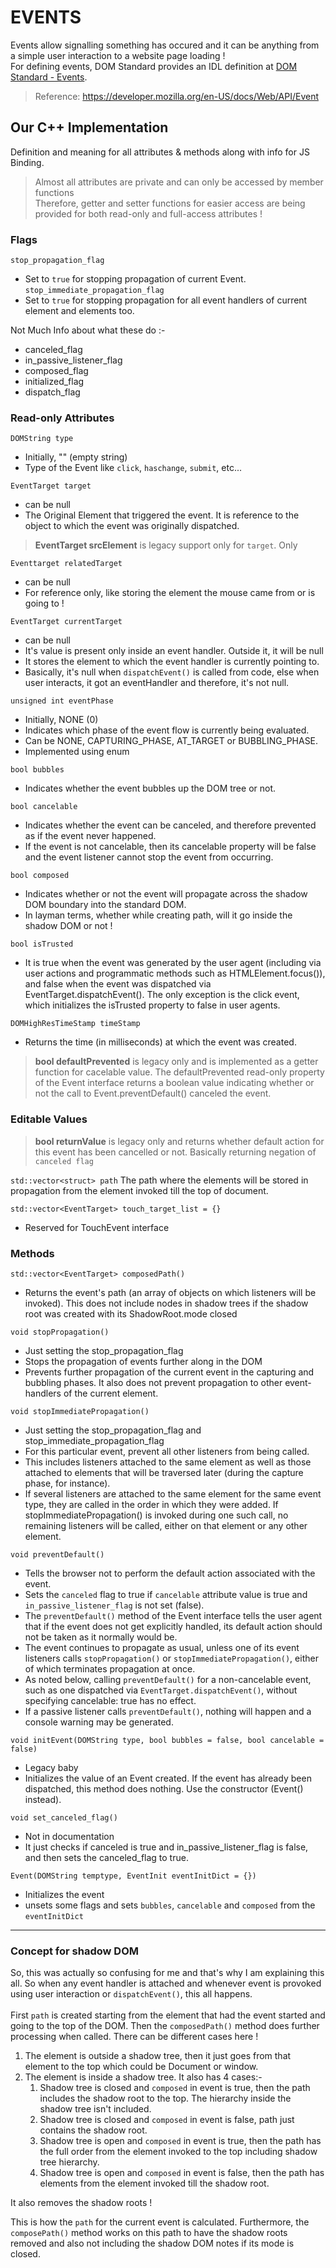 # EVENTS

Events allow signalling something has occured and it can be anything from a simple user interaction to a website page loading !<br>
For defining events, DOM Standard provides an IDL definition at [DOM Standard - Events](https://dom.spec.whatwg.org/#events).

> Reference: https://developer.mozilla.org/en-US/docs/Web/API/Event

## Our C++ Implementation

Definition and meaning for all attributes & methods along with info for JS Binding.

> Almost all attributes are private and can only be accessed by member functions<br> Therefore, getter and setter functions for easier access are being provided for both read-only and full-access attributes !

### Flags

`stop_propagation_flag`
- Set to `true` for stopping propagation of current Event.
`stop_immediate_propagation_flag`
- Set to `true` for stopping propagation for all event handlers of current element and elements too.

Not Much Info about what these do :-
- canceled_flag
- in_passive_listener_flag
- composed_flag
- initialized_flag
- dispatch_flag

### Read-only Attributes

`DOMString type`
- Initially, "" (empty string)
- Type of the Event like `click`, `haschange`, `submit`, etc...

`EventTarget target`
- can be null
- The Original Element that triggered the event. It is reference to the object to which the event was originally dispatched.

> **EventTarget srcElement** is legacy support only for `target`. Only 

`Eventtarget relatedTarget`
- can be null
- For reference only, like storing the element the mouse came from or is going to !

`EventTarget currentTarget`
- can be null
- It's value is present only inside an event handler. Outside it, it will be null
- It stores the element to which the event handler is currently pointing to.
- Basically, it's null when `dispatchEvent()` is called from code, else when user interacts, it got an eventHandler and therefore, it's not null.

`unsigned int eventPhase`
- Initially, NONE (0)
- Indicates which phase of the event flow is currently being evaluated.
- Can be NONE, CAPTURING_PHASE, AT_TARGET or BUBBLING_PHASE.
- Implemented using enum

`bool bubbles`
- Indicates whether the event bubbles up the DOM tree or not.

`bool cancelable`
- Indicates whether the event can be canceled, and therefore prevented as if the event never happened.
- If the event is not cancelable, then its cancelable property will be false and the event listener cannot stop the event from occurring.

`bool composed`
- Indicates whether or not the event will propagate across the shadow DOM boundary into the standard DOM.
- In layman terms, whether while creating path, will it go inside the shadow DOM or not !

`bool isTrusted`
- It is true when the event was generated by the user agent (including via user actions and programmatic methods such as HTMLElement.focus()), and false when the event was dispatched via EventTarget.dispatchEvent(). The only exception is the click event, which initializes the isTrusted property to false in user agents.

`DOMHighResTimeStamp timeStamp`
- Returns the time (in milliseconds) at which the event was created.

> **bool defaultPrevented** is legacy only and is implemented as a getter function  for cacelable value. The defaultPrevented read-only property of the Event interface returns a boolean value indicating whether or not the call to Event.preventDefault() canceled the event.

### Editable Values

> **bool returnValue** is legacy only and returns whether default action for this event has been cancelled or not. Basically returning negation of `canceled flag`

`std::vector<struct> path`
The path where the elements will be stored in propagation from the element invoked till the top of document.

`std::vector<EventTarget> touch_target_list = {}`
- Reserved for TouchEvent interface

### Methods

`std::vector<EventTarget> composedPath()`
- Returns the event's path (an array of objects on which listeners will be invoked). This does not include nodes in shadow trees if the shadow root was created with its ShadowRoot.mode closed

`void stopPropagation()`
- Just setting the stop_propagation_flag
- Stops the propagation of events further along in the DOM
- Prevents further propagation of the current event in the capturing and bubbling phases. It also does not prevent propagation to other event-handlers of the current element.

`void stopImmediatePropagation()`
- Just setting the stop_propagation_flag and stop_immediate_propagation_flag
- For this particular event, prevent all other listeners from being called.
- This includes listeners attached to the same element as well as those attached to elements that will be traversed later (during the capture phase, for instance).
- If several listeners are attached to the same element for the same event type, they are called in the order in which they were added. If stopImmediatePropagation() is invoked during one such call, no remaining listeners will be called, either on that element or any other element.

`void preventDefault()`
- Tells the browser not to perform the default action associated with the event.
- Sets the `canceled` flag to true if `cancelable` attribute value is true and `in_passive_listener_flag` is not set (false).
- The `preventDefault()` method of the Event interface tells the user agent that if the event does not get explicitly handled, its default action should not be taken as it normally would be.
- The event continues to propagate as usual, unless one of its event listeners calls `stopPropagation()` or `stopImmediatePropagation()`, either of which terminates propagation at once.
- As noted below, calling `preventDefault()` for a non-cancelable event, such as one dispatched via `EventTarget.dispatchEvent()`, without specifying cancelable: true has no effect.
- If a passive listener calls `preventDefault()`, nothing will happen and a console warning may be generated.

`void initEvent(DOMString type, bool bubbles = false, bool cancelable = false)`
- Legacy baby
- Initializes the value of an Event created. If the event has already been dispatched, this method does nothing. Use the constructor (Event() instead).

`void set_canceled_flag()`
- Not in documentation
- It just checks if canceled is true and in_passive_listener_flag is false, and then sets the canceled_flag to true.

`Event(DOMString temptype, EventInit eventInitDict = {})`
- Initializes the event
- unsets some flags and sets `bubbles`, `cancelable` and `composed` from the `eventInitDict`

---
### Concept for shadow DOM

So, this was actually so confusing for me and that's why I am explaining this all.
So when any event handler is attached and whenever event is provoked using user interaction or `dispatchEvent()`, this all happens.<br><br>
First `path` is created starting from the element that had the event started and going to the top of the DOM.
Then the `composedPath()` method does further processing when called. There can be different cases here !<br>
1) The element is outside a shadow tree, then it just goes from that element to the top which could be Document or window.
2) The element is inside a shadow tree. It also has 4 cases:-
    1) Shadow tree is closed and `composed` in event is true, then the path includes the shadow root to the top. The hierarchy inside the shadow tree isn't included.
    2) Shadow tree is closed and `composed` in event is false, path just contains the shadow root.
    3) Shadow tree is open and `composed` in event is true, then the path has the full order from the element invoked to the top including shadow tree hierarchy.
    4) Shadow tree is open and `composed` in event is false, then the path has elements from the element invoked till the shadow root.

It also removes the shadow roots !

This is how the `path` for the current event is calculated. Furthermore, the `composePath()` method works on this path to have the shadow roots removed and also not including the shadow DOM notes if its mode is closed.